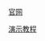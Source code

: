 [官网](https://www.dora.run/)

[演示教程](https://www.bilibili.com/video/BV17M411L7mH/?spm_id_from=333.1007.tianma.4-1-11.click&vd_source=3d9e9a0e7677ae790c38995a8e2d121a)
